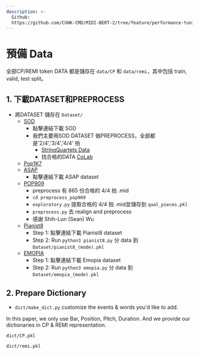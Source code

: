 ```yaml
---
description: >-
  Github:
  https://github.com/CUHK-CMD/MIDI-BERT-2/tree/feature/performance-tuning#a-prepare-data
---
```


# 預備 Data

全部CP/REMI token DATA 都是儲存在 `data/CP` 和 `data/remi`，其中包括 train, valid, test split。

## 1. 下載DATASET和PREPROCESS

- 將DATASET 儲存在 `Dataset/`
  * [SOD](https://qsdfo.github.io/LOP/database)
    * 點擊連結下載 SOD
    * 我們主要用SOD DATASET 做PREPROCESS，全部都是'2/4','3/4','4/4' 拍
      * [StringQuartets Data](https://github.com/CUHK-CMD/Time-Signature-Detection)
      * 找合格的DATA [CoLab](https://colab.research.google.com/drive/1GLXNTe8HsqzX9AayA4-IN3cQBAw4oKSr?usp=sharing#scrollTo=z-WtA0XCoWyz)
  * [Pop1K7](https://github.com/YatingMusic/compound-word-transformer)
  * [ASAP](https://github.com/fosfrancesco/asap-dataset)
    * 點擊連結下載 ASAP dataset
  * [POP909](https://github.com/music-x-lab/POP909-Dataset)
    * preprocess 有 865 份合格的 4/4 拍 .mid
    * ```cd preprocess_pop909```
    * ```exploratory.py``` 提取合格的 4/4 拍 .mid並儲存到 ```qual_pieces.pkl```
    * ```preprocess.py``` 去 realign and preprocess
    * 感謝 Shih-Lun (Sean) Wu
  * [Pianist8](https://zenodo.org/record/5089279)
    * Step 1: 點擊連結下載 Pianist8 dataset
    * Step 2: Run `python3 pianist8.py` 分 data 到 `Dataset/pianist8_(mode).pkl`
  * [EMOPIA](https://annahung31.github.io/EMOPIA/)
    * Step 1: 點擊連結下載 Emopia dataset 
    * Step 2: Run `python3 emopia.py` 分 data 到 `Dataset/emopia_(mode).pkl`

## 2.  Prepare Dictionary

- `dict/make_dict.py` customize the events & words you'd like to add.

In this paper, we only use Bar, Position, Pitch, Duration. And we provide our dictionaries in CP & REMI representation.

`dict/CP.pkl`

`dict/remi.pkl`

